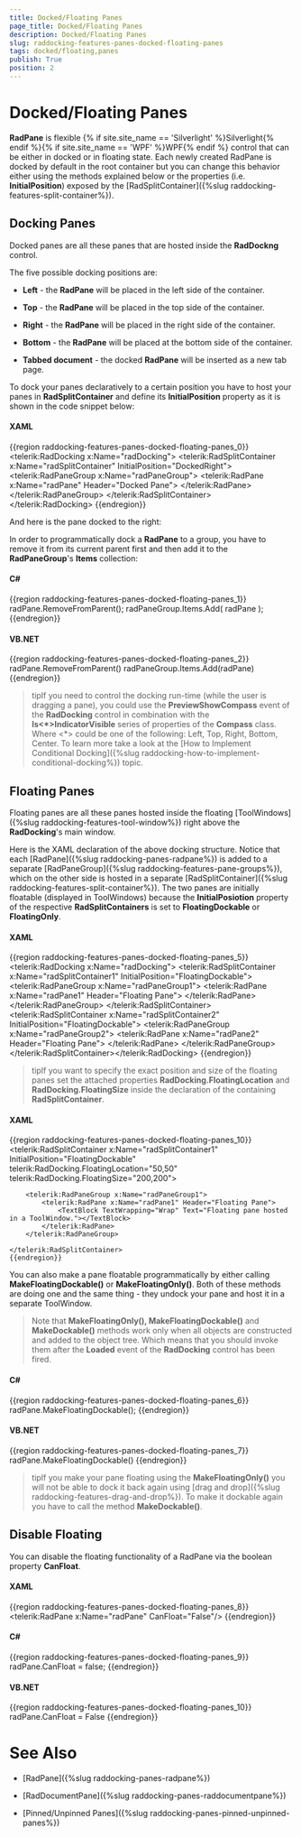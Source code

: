 ```yaml
---
title: Docked/Floating Panes
page_title: Docked/Floating Panes
description: Docked/Floating Panes
slug: raddocking-features-panes-docked-floating-panes
tags: docked/floating,panes
publish: True
position: 2
---
```


# Docked/Floating Panes



__RadPane__ is flexible {% if site.site_name == 'Silverlight' %}Silverlight{% endif %}{% if site.site_name == 'WPF' %}WPF{% endif %} control that can be either in docked or in floating state. Each newly created RadPane is docked by default in the root container but you can change this behavior either using the methods explained below or the properties (i.e. __InitialPosition__) exposed by the [RadSplitContainer]({%slug raddocking-features-split-container%}).



## Docking Panes

Docked panes are all these panes that are hosted inside the __RadDockng__ control.

The five possible docking positions are:

* __Left__ - the __RadPane__ will be placed in the left side of the container. 


* __Top__ - the __RadPane__ will be placed in the top side of the container. 


* __Right__ - the __RadPane__ will be placed in the right side of the container. 


* __Bottom__ - the __RadPane__ will be placed at the bottom side of the container. 


* __Tabbed document__ - the docked __RadPane__ will be inserted as a new tab page.



To dock your panes declaratively to a certain position you have to host your panes in __RadSplitContainer__ and define its __InitialPosition__ property as it is shown in the code snippet below:

#### __XAML__

{{region raddocking-features-panes-docked-floating-panes_0}}
	<telerik:RadDocking x:Name="radDocking">
	    <telerik:RadSplitContainer x:Name="radSplitContainer" InitialPosition="DockedRight">
	        <telerik:RadPaneGroup x:Name="radPaneGroup">
	            <telerik:RadPane x:Name="radPane" Header="Docked Pane">
	                <TextBlock Text="Docked Pane."></TextBlock>
	            </telerik:RadPane>
	        </telerik:RadPaneGroup>
	    </telerik:RadSplitContainer>
	</telerik:RadDocking>
	{{endregion}}



And here is the pane docked to the right:



In order to programmatically dock a __RadPane__ to a group, you have to remove it from its current parent first and then add it to the __RadPaneGroup__'s __Items__ collection:

#### __C#__

{{region raddocking-features-panes-docked-floating-panes_1}}
	radPane.RemoveFromParent();
	radPaneGroup.Items.Add( radPane );
	{{endregion}}



#### __VB.NET__

{{region raddocking-features-panes-docked-floating-panes_2}}
	radPane.RemoveFromParent()
	radPaneGroup.Items.Add(radPane)
	{{endregion}}



>tipIf you need to control the docking run-time (while the user is dragging a pane), you could use the __PreviewShowCompass__ event of the __RadDocking__ control in combination with the __Is<*>IndicatorVisible__ series of properties of the __Compass__ class. Where <*> could be one of the following: Left, Top, Right, Bottom, Center. To learn more take a look at the [How to Implement Conditional Docking]({%slug raddocking-how-to-implement-conditional-docking%}) topic.

## Floating Panes

Floating panes are all these panes hosted inside the floating [ToolWindows]({%slug raddocking-features-tool-window%}) right above the __RadDocking__'s main window.



Here is the XAML declaration of the above docking structure. Notice that each [RadPane]({%slug raddocking-panes-radpane%}) is added to a separate [RadPaneGroup]({%slug raddocking-features-pane-groups%}), which on the other side is hosted in a separate [RadSplitContainer]({%slug raddocking-features-split-container%}). The two panes are initially floatable (displayed in ToolWindows) because the __InitialPosiotion__ property of the respective __RadSplitContainers__ is set to __FloatingDockable__ or __FloatingOnly__.

#### __XAML__

{{region raddocking-features-panes-docked-floating-panes_5}}
	<telerik:RadDocking x:Name="radDocking">    <telerik:RadSplitContainer x:Name="radSplitContainer1" InitialPosition="FloatingDockable">
	        <telerik:RadPaneGroup x:Name="radPaneGroup1">
	            <telerik:RadPane x:Name="radPane1" Header="Floating Pane">
	                <TextBlock TextWrapping="Wrap" Text="Floating pane hosted in a ToolWindow."></TextBlock>
	            </telerik:RadPane>
	        </telerik:RadPaneGroup>
	    </telerik:RadSplitContainer>    <telerik:RadSplitContainer x:Name="radSplitContainer2" InitialPosition="FloatingDockable">
	        <telerik:RadPaneGroup x:Name="radPaneGroup2">
	            <telerik:RadPane x:Name="radPane2" Header="Floating Pane">
	                <TextBlock TextWrapping="Wrap" Text="Floating pane hosted in a ToolWindow."></TextBlock>
	            </telerik:RadPane>
	        </telerik:RadPaneGroup>
	    </telerik:RadSplitContainer></telerik:RadDocking>
	{{endregion}}



>tipIf you want to specify the exact position and size of the floating panes set the attached properties __RadDocking.FloatingLocation__ and __RadDocking.FloatingSize__ inside the declaration of the containing __RadSplitContainer__.

#### __XAML__

{{region raddocking-features-panes-docked-floating-panes_10}}
	<telerik:RadSplitContainer x:Name="radSplitContainer1" InitialPosition="FloatingDockable"
	    telerik:RadDocking.FloatingLocation="50,50"
	    telerik:RadDocking.FloatingSize="200,200">
	
	    <telerik:RadPaneGroup x:Name="radPaneGroup1">
	        <telerik:RadPane x:Name="radPane1" Header="Floating Pane">
	            <TextBlock TextWrapping="Wrap" Text="Floating pane hosted in a ToolWindow."></TextBlock>
	        </telerik:RadPane>
	    </telerik:RadPaneGroup>
	
	</telerik:RadSplitContainer>
	{{endregion}}



You can also make a pane floatable programmatically by either calling __MakeFloatingDockable()__ or __MakeFloatingOnly()__. Both of these methods are doing one and the same thing - they undock your pane and host it in a separate ToolWindow.

>Note that __MakeFloatingOnly(), MakeFloatingDockable()__ and __MakeDockable()__ methods work only when all objects are constructed and added to the object tree. Which means that you should invoke them after the __Loaded__ event of the __RadDocking__ control has been fired.

#### __C#__

{{region raddocking-features-panes-docked-floating-panes_6}}
	radPane.MakeFloatingDockable();
	{{endregion}}



#### __VB.NET__

{{region raddocking-features-panes-docked-floating-panes_7}}
	radPane.MakeFloatingDockable()
	{{endregion}}



>tipIf you make your pane floating using the __MakeFloatingOnly()__ you will not be able to dock it back again using [drag and drop]({%slug raddocking-features-drag-and-drop%}). To make it dockable again you have to call the method __MakeDockable()__.

## Disable Floating

You can disable the floating functionality of a RadPane via the boolean property __CanFloat__.

#### __XAML__

{{region raddocking-features-panes-docked-floating-panes_8}}
	<telerik:RadPane x:Name="radPane" CanFloat="False"/>
	{{endregion}}



#### __C#__

{{region raddocking-features-panes-docked-floating-panes_9}}
	radPane.CanFloat = false;
	{{endregion}}



#### __VB.NET__

{{region raddocking-features-panes-docked-floating-panes_10}}
	radPane.CanFloat = False
	{{endregion}}



# See Also

 * [RadPane]({%slug raddocking-panes-radpane%})

 * [RadDocumentPane]({%slug raddocking-panes-raddocumentpane%})

 * [Pinned/Unpinned Panes]({%slug raddocking-panes-pinned-unpinned-panes%})
